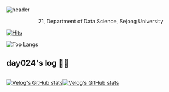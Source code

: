 ###

![header](https://capsule-render.vercel.app/api?type=waving&color=gradient&&height=300&section=header&text=Welcome%20to%20%20day024%20's%20GitHub🍀&fontSize=40&animation=twinkling)

 
<p align="center">
 21, Department of Data Science, Sejong University
 
 [![Hits](https://hits.seeyoufarm.com/api/count/incr/badge.svg?url=https%3A%2F%2Fgithub.com%2Fday024%2Fhit-counter&count_bg=%23D8ACF0&title_bg=%23555555&icon=&icon_color=%23E7E7E7&title=hits&edge_flat=false)](https://hits.seeyoufarm.com)


 ![Top Langs](https://github-readme-stats.vercel.app/api/top-langs/?username=day024&layout=compact)

## day024's log 👩‍💻 

<div style="display:flex; flex-direction:row;">
 
 [![Velog's GitHub stats](https://velog-readme-stats.vercel.app/api/badge?name=day024)](https://velog.io/@day024) 
 
 [![Velog's GitHub stats](https://velog-readme-stats.vercel.app/api?name=day024)](https://github.com/day024/velog-readme-stats)

</div>

